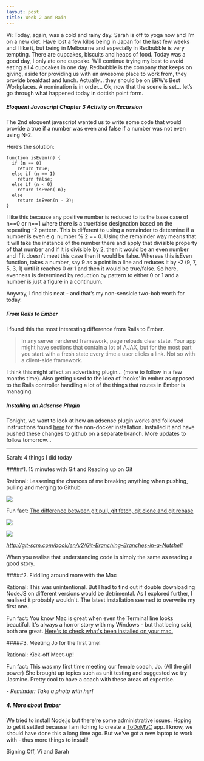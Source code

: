 ```yaml
---
layout: post
title: Week 2 and Rain
---
```


Vi: Today, again, was a cold and rainy day.  Sarah is off to yoga now and I’m on a new diet.  Have lost a few kilos being in Japan for the last few weeks and I like it, but being in Melbourne and especially in Redbubble is very tempting.  There are cupcakes, biscuits and heaps of food.  Today was a good day, I only ate one cupcake.  Will continue trying my best to avoid eating all 4 cupcakes in one day.  Redbubble is the company that keeps on giving, aside for providing us with an awesome place to work from, they provide breakfast and lunch.  Actually… they should be on BRW’s Best Workplaces.  A nomination is in order…
Ok, now that the scene is set… let’s go through what happened today in dottish point form.

##### Eloquent Javascript Chapter 3 Activity on Recursion

The 2nd eloquent javascript wanted us to write some code that would provide a true if a number was even and false if a number was not even using N-2.

Here’s the solution:

```
function isEven(n) {
  if (n == 0)
    return true;
  else if (n == 1)
    return false;
  else if (n < 0)
    return isEven(-n);
  else
    return isEven(n - 2);
}
```

I like this because any positive number is reduced to its the base case of n==0 or n==1 where there is a true/false designation based on the repeating -2 pattern.  This is different to using a remainder to determine if a number is even e.g.  number % 2 == 0.  Using the remainder way means that it will take the instance of the number there and apply that divisible property of that number and if it is divisible by 2, then it would be an even number and if it doesn’t meet this case then it would be false.  Whereas this isEven function, takes a number, say 9 as a point in a line and reduces it by -2 (9, 7, 5, 3, 1) until it reaches 0 or 1 and then it would be true/false.  So here, evenness is determined by reduction by pattern to either 0 or 1 and a number is just a figure in a continuum.

Anyway, I find this neat - and that’s my non-sensicle two-bob worth for today. 

##### From Rails to Ember

I found this the most interesting difference from Rails to Ember.

> In any server rendered framework, page reloads clear state. Your app might have sections that contain a lot of AJAX, but for the most part you start with a fresh state every time a user clicks a link. Not so with a client-side framework.

I think this might affect an advertising plugin… (more to follow in a few months time).
Also getting used to the idea of ‘hooks’ in ember as opposed to the Rails controller handling a lot of the things that routes in Ember is managing.

##### Installing an Adsense Plugin
Tonight, we want to look at how an adsense plugin works and followed instructions found [here](https://github.com/discoursehosting/discourse-adsense) for the non-docker installation.  Installed it and have pushed these changes to github on a separate branch.
More updates to follow tomorrow...

------------------------------------------------------

Sarah: 4 things I did today

#####1. 15 minutes with Git and Reading up on Git

Rational: Lessening the chances of me breaking anything when pushing, pulling and merging to Github

![](https://googledrive.com/host/0B0MprGf2iwLoWlBVdXh1bHZOUWM)

Fun fact: [The difference between git pull, git fetch, git clone and git rebase](http://blog.mikepearce.net/2010/05/18/the-difference-between-git-pull-git-fetch-and-git-clone-and-git-rebase/)

![](https://googledrive.com/host/0B0MprGf2iwLob3ZNeHpoQ1ZORDA/)


![](https://googledrive.com/host/0B0MprGf2iwLoakx3eEIxdmZPN1k/)

*http://git-scm.com/book/en/v2/Git-Branching-Branches-in-a-Nutshell*

When you realise that understanding code is simply the same as reading a good story.

#####2. Fiddling around more with the Mac

Rational: This was unintentional. But I had to find out if double downloading NodeJS on different versions would be detrimental. As I explored further, I realised it probably wouldn't. The latest installation seemed to overwrite my first one. 

Fun fact: You know Mac is great when even the Terminal line looks beautiful. It's always a horror story with my Windows - but that being said, both are great. [Here's to check what's been installed on your mac.](http://applehelpwriter.com/2013/05/21/how-to-check-whats-been-installed-on-your-mac/)

#####3. Meeting Jo for the first time!

Rational: Kick-off Meet-up!

Fun fact: This was my first time meeting our female coach, Jo. (All the girl power) She brought up topics such as unit testing and suggested we try Jasmine. Pretty cool to have a coach with these areas of expertise. 

*- Reminder: Take a photo with her!*

##### 4. More about Ember

We tried to install Node.js but there're some administrative issues. Hoping to get it settled because I am itching to create a [ToDoMVC](https://todomvc.com/examples/emberjs/) app. I know, we should have done this a long time ago. But we've got a new laptop to work with - thus more things to install!

Signing Off,
Vi and Sarah

